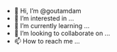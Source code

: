 - 👋 Hi, I’m @goutamdam
- 👀 I’m interested in ...
- 🌱 I’m currently learning ...
- 💞️ I’m looking to collaborate on ...
- 📫 How to reach me ...

<!---
goutamdam/goutamdam is a ✨ special ✨ repository because its `README.md` (this file) appears on your GitHub profile.
You can click the Preview link to take a look at your changes.
--->
